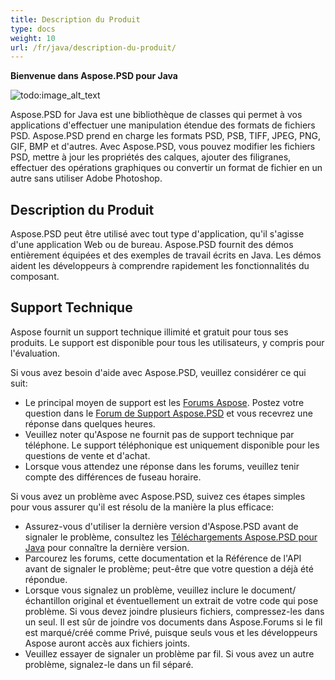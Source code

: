 ```yaml
---
title: Description du Produit
type: docs
weight: 10
url: /fr/java/description-du-produit/
---
```


**Bienvenue dans Aspose.PSD pour Java**

![todo:image_alt_text](product-description_1)

Aspose.PSD for Java est une bibliothèque de classes qui permet à vos applications d'effectuer une manipulation étendue des formats de fichiers PSD. Aspose.PSD prend en charge les formats PSD, PSB, TIFF, JPEG, PNG, GIF, BMP et d'autres. Avec Aspose.PSD, vous pouvez modifier les fichiers PSD, mettre à jour les propriétés des calques, ajouter des filigranes, effectuer des opérations graphiques ou convertir un format de fichier en un autre sans utiliser Adobe Photoshop.


## **Description du Produit**
Aspose.PSD peut être utilisé avec tout type d'application, qu'il s'agisse d'une application Web ou de bureau. Aspose.PSD fournit des démos entièrement équipées et des exemples de travail écrits en Java. Les démos aident les développeurs à comprendre rapidement les fonctionnalités du composant.


## **Support Technique**
Aspose fournit un support technique illimité et gratuit pour tous ses produits. Le support est disponible pour tous les utilisateurs, y compris pour l'évaluation.

Si vous avez besoin d'aide avec Aspose.PSD, veuillez considérer ce qui suit:

- Le principal moyen de support est les [Forums Aspose](https://forum.aspose.com/). Postez votre question dans le [Forum de Support Aspose.PSD](https://forum.aspose.com/c/psd) et vous recevrez une réponse dans quelques heures.
- Veuillez noter qu'Aspose ne fournit pas de support technique par téléphone. Le support téléphonique est uniquement disponible pour les questions de vente et d'achat.
- Lorsque vous attendez une réponse dans les forums, veuillez tenir compte des différences de fuseau horaire.

Si vous avez un problème avec Aspose.PSD, suivez ces étapes simples pour vous assurer qu'il est résolu de la manière la plus efficace:

- Assurez-vous d'utiliser la dernière version d'Aspose.PSD avant de signaler le problème, consultez les [Téléchargements Aspose.PSD pour Java](https://releases.aspose.com/java/repo/com/aspose/aspose-psd/) pour connaître la dernière version.
- Parcourez les forums, cette documentation et la Référence de l'API avant de signaler le problème; peut-être que votre question a déjà été répondue.
- Lorsque vous signalez un problème, veuillez inclure le document/échantillon original et éventuellement un extrait de votre code qui pose problème. Si vous devez joindre plusieurs fichiers, compressez-les dans un seul. Il est sûr de joindre vos documents dans Aspose.Forums si le fil est marqué/créé comme Privé, puisque seuls vous et les développeurs Aspose auront accès aux fichiers joints.
- Veuillez essayer de signaler un problème par fil. Si vous avez un autre problème, signalez-le dans un fil séparé.

